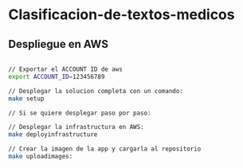 # Clasificacion-de-textos-medicos


## Despliegue en AWS

```sh

// Exportar el ACCOUNT ID de aws
export ACCOUNT_ID=123456789

// Desplegar la solucion completa con un comando:
make setup

// Si se quiere desplegar paso por paso:

// Desplegar la infrastructura en AWS:
make deployinfrastructure

// Crear la imagen de la app y cargarla al repositorio
make uploadimages:







```